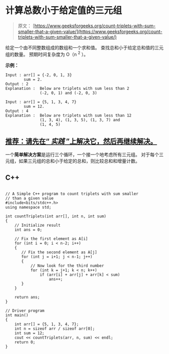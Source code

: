 # 计算总数小于给定值的三元组

> 原文： [https://www.geeksforgeeks.org/count-triplets-with-sum-smaller-that-a-given-value/](https://www.geeksforgeeks.org/count-triplets-with-sum-smaller-that-a-given-value/)

给定一个由不同整数组成的数组和一个求和值。 查找总和小于给定总和值的三元组的数量。 预期时间复杂度为 O（n <sup>2</sup> ）。

**示例：**

```
Input : arr[] = {-2, 0, 1, 3}
        sum = 2.
Output : 2
Explanation :  Below are triplets with sum less than 2
               (-2, 0, 1) and (-2, 0, 3) 

Input : arr[] = {5, 1, 3, 4, 7}
        sum = 12.
Output : 4
Explanation :  Below are triplets with sum less than 12
               (1, 3, 4), (1, 3, 5), (1, 3, 7) and 
               (1, 4, 5)
```

## [推荐：请先在“ ***<u>实践</u>*** ”上解决它，然后再继续解决。](https://practice.geeksforgeeks.org/problems/count-triplets-with-sum-smaller-than-x/0)

一个**简单解决方案**是运行三个循环，一个接一个地考虑所有三元组。 对于每个三元组，如果三元组的总和小于给定的总和，则比较总和和增量计数。

## C++ 

```

// A Simple C++ program to count triplets with sum smaller 
// than a given value 
#include<bits/stdc++.h> 
using namespace std; 

int countTriplets(int arr[], int n, int sum) 
{ 
    // Initialize result 
    int ans = 0; 

    // Fix the first element as A[i] 
    for (int i = 0; i < n-2; i++) 
    { 
       // Fix the second element as A[j] 
       for (int j = i+1; j < n-1; j++) 
       { 
           // Now look for the third number 
           for (int k = j+1; k < n; k++) 
               if (arr[i] + arr[j] + arr[k] < sum) 
                   ans++; 
       } 
    } 

    return ans; 
} 

// Driver program 
int main() 
{ 
    int arr[] = {5, 1, 3, 4, 7}; 
    int n = sizeof arr / sizeof arr[0]; 
    int sum = 12; 
    cout << countTriplets(arr, n, sum) << endl; 
    return 0; 
} 

```